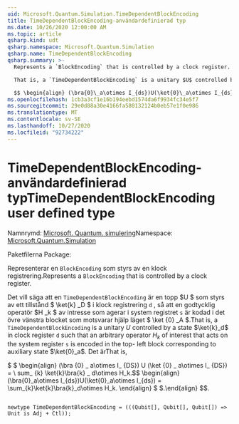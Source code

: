 ```yaml
---
uid: Microsoft.Quantum.Simulation.TimeDependentBlockEncoding
title: TimeDependentBlockEncoding-användardefinierad typ
ms.date: 10/26/2020 12:00:00 AM
ms.topic: article
qsharp.kind: udt
qsharp.namespace: Microsoft.Quantum.Simulation
qsharp.name: TimeDependentBlockEncoding
qsharp.summary: >-
  Represents a `BlockEncoding` that is controlled by a clock register.

  That is, a `TimeDependentBlockEncoding` is a unitary $U$ controlled by a state $\ket{k}_d$ in clock register `d` such that an arbitrary operator $H_k$ of interest that acts on the system register `s` is encoded in the top- left block corresponding to auxiliary state $\ket{0}_a$. That is,

  $$ \begin{align} (\bra{0}\_a\otimes I_{ds})U(\ket{0}\_a\otimes I_{ds}) = \sum_{k}\ket{k}\bra{k}\_d\otimes H_k. \end{align} $$.
ms.openlocfilehash: 1cb3a3cf1e16b194eebd1574da6f9934fc34e5f7
ms.sourcegitcommit: 29e0d88a30e4166fa580132124b0eb57e1f0e986
ms.translationtype: MT
ms.contentlocale: sv-SE
ms.lasthandoff: 10/27/2020
ms.locfileid: "92734222"
---
```

# <a name="timedependentblockencoding-user-defined-type"></a><span data-ttu-id="a1b6e-102">TimeDependentBlockEncoding-användardefinierad typ</span><span class="sxs-lookup"><span data-stu-id="a1b6e-102">TimeDependentBlockEncoding user defined type</span></span>

<span data-ttu-id="a1b6e-103">Namnrymd: [Microsoft. Quantum. simulering](xref:Microsoft.Quantum.Simulation)</span><span class="sxs-lookup"><span data-stu-id="a1b6e-103">Namespace: [Microsoft.Quantum.Simulation](xref:Microsoft.Quantum.Simulation)</span></span>

<span data-ttu-id="a1b6e-104">Paketfilerna [](https://nuget.org/packages/)</span><span class="sxs-lookup"><span data-stu-id="a1b6e-104">Package: [](https://nuget.org/packages/)</span></span>


<span data-ttu-id="a1b6e-105">Representerar en `BlockEncoding` som styrs av en klock registrering.</span><span class="sxs-lookup"><span data-stu-id="a1b6e-105">Represents a `BlockEncoding` that is controlled by a clock register.</span></span>

<span data-ttu-id="a1b6e-106">Det vill säga att en `TimeDependentBlockEncoding` är en topp $U $ som styrs av ett tillstånd $ \ket{k} _D $ i klock registrering `d` , så att en godtycklig operatör $H _k $ av intresse som agerar i system registret `s` är kodad i det övre vänstra blocket som motsvarar hjälp läget $ \ket {0} _A $.</span><span class="sxs-lookup"><span data-stu-id="a1b6e-106">That is, a `TimeDependentBlockEncoding` is a unitary $U$ controlled by a state $\ket{k}_d$ in clock register `d` such that an arbitrary operator $H_k$ of interest that acts on the system register `s` is encoded in the top- left block corresponding to auxiliary state $\ket{0}_a$.</span></span> <span data-ttu-id="a1b6e-107">Det är</span><span class="sxs-lookup"><span data-stu-id="a1b6e-107">That is,</span></span>

<span data-ttu-id="a1b6e-108">$ $ \begin{align} (\bra {0} \_ a\otimes I_ {DS}) U (\ket {0} \_ a\otimes I_ {DS}) = \ sum_ {k} \ket{k}\bra{k} \_ d\otimes H_k.</span><span class="sxs-lookup"><span data-stu-id="a1b6e-108">$$ \begin{align} (\bra{0}\_a\otimes I_{ds})U(\ket{0}\_a\otimes I_{ds}) = \sum_{k}\ket{k}\bra{k}\_d\otimes H_k.</span></span>
<span data-ttu-id="a1b6e-109">\end{align} $ $.</span><span class="sxs-lookup"><span data-stu-id="a1b6e-109">\end{align} $$.</span></span>

```qsharp

newtype TimeDependentBlockEncoding = (((Qubit[], Qubit[], Qubit[]) => Unit is Adj + Ctl));
```

